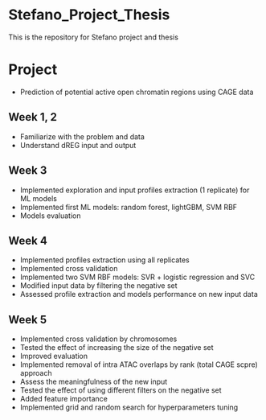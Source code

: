 # Stefano_Project_Thesis
This is the repository for Stefano project and thesis

# Project
* Prediction of potential active open chromatin regions using CAGE data

## Week 1, 2
* Familiarize with the problem and data
* Understand dREG input and output

## Week 3 
* Implemented exploration and input profiles extraction (1 replicate) for ML models
* Implemented first ML models: random forest, lightGBM, SVM RBF
* Models evaluation

## Week 4
* Implemented profiles extraction using all replicates
* Implemented cross validation
* Implemented two SVM RBF models: SVR + logistic regression and SVC
* Modified input data by filtering the negative set
* Assessed profile extraction and models performance on new input data

## Week 5
* Implemented cross validation by chromosomes
* Tested the effect of increasing the size of the negative set 
* Improved evaluation
* Implemented removal of intra ATAC overlaps by rank (total CAGE scpre) approach 
* Assess the meaningfulness of the new input
* Tested the effect of using different filters on the negative set
* Added feature importance
* Implemented grid and random search for hyperparameters tuning
